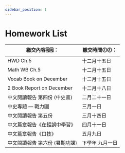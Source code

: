 ```yaml
---
sidebar_position: 1
---
```


# Homework List
|繳交內容🗒️🗒️：|繳交時間🕗🕗： |
|--------|----|
|	HWD Ch.5	                   |十二月十五日|
|	Math WB Ch.5	               |十二月十五日|
|	Vocab Book on December	       |十二月十五日|
|	2 Book Report on December	   |十二月十八日|
|	中文閱讀報告 第四份 (中史書) 	 |二月二十一日|
|	中史專題 — 戰力圖	            |三月一日|
|	中文閱讀報告 第五份	             |三月十四日|
|	中文篇章報告《在錯誤中學習》	  |四月十一日|
|	中文篇章報告《口技》	         |五月九日|
|	中文閱讀報告 第六份 (暑期功課)	  |下學年 九月一日|
